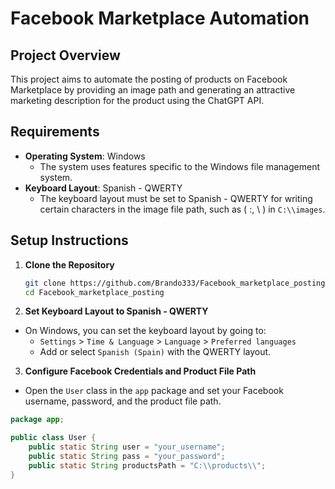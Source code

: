 # Facebook Marketplace Automation

## Project Overview

This project aims to automate the posting of products on Facebook Marketplace by providing an image path and generating an attractive marketing description for the product using the ChatGPT API.

## Requirements

- **Operating System**: Windows
  - The system uses features specific to the Windows file management system.
- **Keyboard Layout**: Spanish - QWERTY
  - The keyboard layout must be set to Spanish - QWERTY for writing certain characters in the image file path, such as ( :, \\ ) in `C:\\images`.

## Setup Instructions


1. **Clone the Repository**
   ```sh
   git clone https://github.com/Brando333/Facebook_marketplace_posting.git
   cd Facebook_marketplace_posting

 2. **Set Keyboard Layout to Spanish - QWERTY**

- On Windows, you can set the keyboard layout by going to:
  - `Settings` > `Time & Language` > `Language` > `Preferred languages`
  - Add or select `Spanish (Spain)` with the QWERTY layout.

3. **Configure Facebook Credentials and Product File Path**

- Open the `User` class in the `app` package and set your Facebook username, password, and the product file path.

```java
package app;

public class User {
    public static String user = "your_username";
    public static String pass = "your_password";
    public static String productsPath = "C:\\products\\";
}
   
